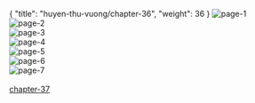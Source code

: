 { "title": "huyen-thu-vuong/chapter-36", "weight": 36 }
<img src="huyen-thu-vuong_0036_01-6d5f9cdfd257205940179f9af90e255f.webp" alt="page-1" origin="https://3.bp.blogspot.com/-JNprY3oXGcA/VzHHI50eArI/AAAAAAAG5Nw/lUnw81tnwkw/s0/Huyen-Thu-Vuong-Chapter-36-P-2.jpg"><br/>
<img src="huyen-thu-vuong_0036_02-45c5d1dc57f952bb4180272773cf3225.webp" alt="page-2" origin="https://3.bp.blogspot.com/-YGCegAndZXQ/VzHHJ1U5ISI/AAAAAAAG5N0/kkRXZzLeS7M/s0/Huyen-Thu-Vuong-Chapter-36-P-3.jpg"><br/>
<img src="huyen-thu-vuong_0036_03-c485fcfaa094eee6305564ea5e7d7ec6.webp" alt="page-3" origin="https://3.bp.blogspot.com/-mvytK6jb8Kg/VzHHK4C4aqI/AAAAAAAG5N4/J4BmUoXGTiM/s0/Huyen-Thu-Vuong-Chapter-36-P-4.jpg"><br/>
<img src="huyen-thu-vuong_0036_04-bc64caebafa9e8deb7c3d8dd09787c16.webp" alt="page-4" origin="https://3.bp.blogspot.com/-tz3zrk8ZVRQ/VzHHLggqvgI/AAAAAAAG5N8/gCEUm4hTE74/s0/Huyen-Thu-Vuong-Chapter-36-P-5.jpg"><br/>
<img src="huyen-thu-vuong_0036_05-78b0d7c7dd8ccede2ccb54e6c7c58784.webp" alt="page-5" origin="https://3.bp.blogspot.com/-xYZVYA7cClA/VzHHMY1OC1I/AAAAAAAG5OA/spudtoVy4QA/s0/Huyen-Thu-Vuong-Chapter-36-P-6.jpg"><br/>
<img src="huyen-thu-vuong_0036_06-dc6f02829b20bda7287f8267dc3ad620.webp" alt="page-6" origin="https://3.bp.blogspot.com/-70gbOAVW21I/VzHHNT3gaYI/AAAAAAAG5OE/W8sOq6frPt0/s0/Huyen-Thu-Vuong-Chapter-36-P-7.jpg"><br/>
<img src="huyen-thu-vuong_0036_07-36bd5c2a962e7ea6934c52ca3855c99e.webp" alt="page-7" origin="https://3.bp.blogspot.com/-Cu1D5b0Ttwc/VzHHOKrM2kI/AAAAAAAG5OI/Kjk_Ae_K2TY/s0/Huyen-Thu-Vuong-Chapter-36-P-8.jpg"><br/>
<br/><a class="nextchap" href="/huyen-thu-vuong/chapter-37">chapter-37</a>
